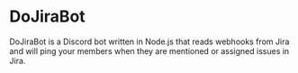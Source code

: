 # DoJiraBot
DoJiraBot is a Discord bot written in Node.js that reads webhooks from Jira and will ping your members when they are mentioned or assigned issues in Jira.